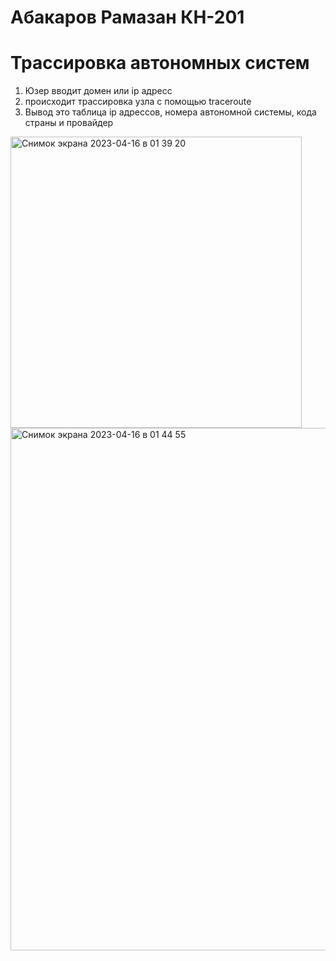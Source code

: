 # Абакаров Рамазан КН-201
# Трассировка автономных систем
1) Юзер вводит домен или ip адресс
2) происходит трассировка узла с помощью traceroute
3) Вывод это таблица ip адрессов, номера автономной системы, кода страны и провайдер
<img width="466" alt="Снимок экрана 2023-04-16 в 01 39 20" src="https://user-images.githubusercontent.com/91219700/232252465-b2243800-71a7-460d-b056-05cfd4b2db68.png">
<img width="836" alt="Снимок экрана 2023-04-16 в 01 44 55" src="https://user-images.githubusercontent.com/91219700/232252480-7518646e-e5c2-4e8d-976a-100eae312960.png">
